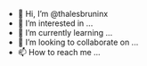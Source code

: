 - 👋 Hi, I’m @thalesbruninx
- 👀 I’m interested in ...
- 🌱 I’m currently learning ...
- 💞️ I’m looking to collaborate on ...
- 📫 How to reach me ...

<!---
thalesbruninx/thalesbruninx is a ✨ special ✨ repository because its `README.md` (this file) appears on your GitHub profile.
You can click the Preview link to take a look at your changes.
--->
